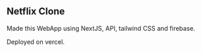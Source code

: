 ## Netflix Clone

Made this WebApp using NextJS, API, tailwind CSS and firebase.

Deployed on vercel.